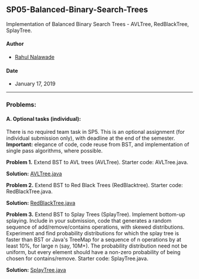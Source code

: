 ## SP05-Balanced-Binary-Search-Trees
Implementation of Balanced Binary Search Trees - AVLTree, RedBlackTree, SplayTree. 

#### Author
* [Rahul Nalawade](https://github.com/rahul1947)

#### Date
* January 17, 2019

_______________________________________________________________________________
### Problems: 

#### A. Optional tasks (individual): 
There is no required team task in SP5. This is an optional assignment (for 
individual submission only), with deadline at the end of the semester. 
**Important:** elegance of code, code reuse from BST, and implementation of 
single pass algorithms, where possible.

**Problem 1.** 
   Extend BST to AVL trees (AVLTree).  Starter code: AVLTree.java.

**Solution:** [AVLTree.java](https://github.com/rahul1947/SP05-Balanced-Binary-Search-Trees/blob/master/AVLTree.java) 


**Problem 2.** 
   Extend BST to Red Black Trees (RedBlacktree).  Starter code: RedBlackTree.java.

**Solution:** [RedBlackTree.java](https://github.com/rahul1947/SP05-Balanced-Binary-Search-Trees/blob/master/RedBlackTree.java)

**Problem 3.** 
   Extend BST to Splay Trees (SplayTree).  Implement bottom-up splaying.
   Include in your submission, code that generates a random sequence of
   add/remove/contains operations, with skewed distributions.  Experiment and
   find probability distributions for which the splay tree is faster than BST
   or Java's TreeMap for a sequence of n operations by at least 10%,
   for large n (say, 10M+).  The probability distribution need not be uniform,
   but every element should have a non-zero probability of being chosen for contains/remove.
   Starter code: SplayTree.java.

**Solution:** [SplayTree.java](https://github.com/rahul1947/SP05-Balanced-Binary-Search-Trees/blob/master/SplayTree.java)